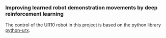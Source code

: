 ### Improving learned robot demonstration movements by deep reinforcement learning
The control of the UR10 robot in this project is based on the python library [python-urx](https://github.com/SintefManufacturing/python-urx).
